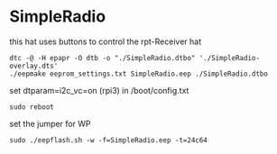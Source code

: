 # SimpleRadio
this hat uses buttons to control the rpt-Receiver hat

    dtc -@ -H epapr -O dtb -o "./SimpleRadio.dtbo" './SimpleRadio-overlay.dts'
    ./eepmake eeprom_settings.txt SimpleRadio.eep ./SimpleRadio.dtbo

set dtparam=i2c_vc=on (rpi3) in /boot/config.txt

    sudo reboot

set the jumper for WP

    sudo ./eepflash.sh -w -f=SimpleRadio.eep -t=24c64
